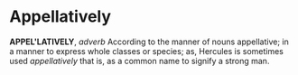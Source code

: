 # Appellatively

**APPEL'LATIVELY**, _adverb_ According to the manner of nouns appellative; in a manner to express whole classes or species; as, Hercules is sometimes used _appellatively_ that is, as a common name to signify a strong man.